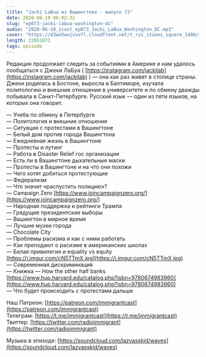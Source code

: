 ```yaml
---
title: "Jacki LaBua из Вашингтона - выпуск 73"
date: 2020-06-19 06:02:32
slug: "ep073-jacki-labua-washington-dc"
audio: "2020-06-18_icast_ep073_Jacki_LaBua_Washington_DC.mp3"
cover: "https://d3wo5wojvuv7l.cloudfront.net/t_rss_itunes_square_1400/images.spreaker.com/original/3470ab28153393f66a9a81f75a786415.jpg"
length: 22851071
tags: episode
---
```

Редакция продолжает следить за событиями в Америке и нам удалось пообщаться с Джеки ЛаБуа ( [https://instagram.com/jackilab](https://instagram.com/jackilab) ) — она как раз живет в столице страны. Джеки родилась в Бостоне, выросла в Балтиморе, изучала политологию и внешние отношения в университете и по обмену дважды побывала в Санкт-Петербурге. Русский язык — один из пяти языков, на которых она говорит.  
  
— Учеба по обмену в Петербурге  
— Политология и внешние отношения  
— Ситуация с протестами в Вашингтоне  
— Белый дом против города Вашингтона  
— Ежедневная жизнь в Вашингтоне  
— Протесты и лутинг  
— Работа в Disaster Relief гос организации  
— Есть ли в Вашингтоне дыхательные маски  
— Протесты в Вашингтоне и на что они похожи  
— Чего хотят добиться протестующие  
— Федерализм  
— Что значит «распустить полицию»?  
— Campaign Zero [https://www.joincampaignzero.org/](https://www.joincampaignzero.org/)  
— Народная поддержка и рейтинги Трампа  
— Грядущие президентские выборы  
— Вашингтон в мирное время  
— Лучшие музеи города  
— Chocolate City  
— Проблемы расизма и как с ними работать  
— Как преподают о расизме в американских школах  
— Белая привилегия и equality vs equity [https://i.imgur.com/cN5TTmX.jpg](https://i.imgur.com/cN5TTmX.jpg)  
— Современная дискриминация  
— Книжка — How the other half banks [https://www.hup.harvard.edu/catalog.php?isbn=9780674983960](https://www.hup.harvard.edu/catalog.php?isbn=9780674983960)  
— Что будет происходить с протестами дальше  
  
Наш Патреон: [https://patreon.com/immigrantcast](https://patreon.com/immigrantcast)  
Телеграм: [https://t.me/immigrantcast](https://t.me/immigrantcast)  
Твиттер: [https://twitter.com/radioimmigrant](https://twitter.com/radioimmigrant)  
  
Музыка в эпизоде: [https://soundcloud.com/lazyasskid/waves](https://soundcloud.com/lazyasskid/waves)
